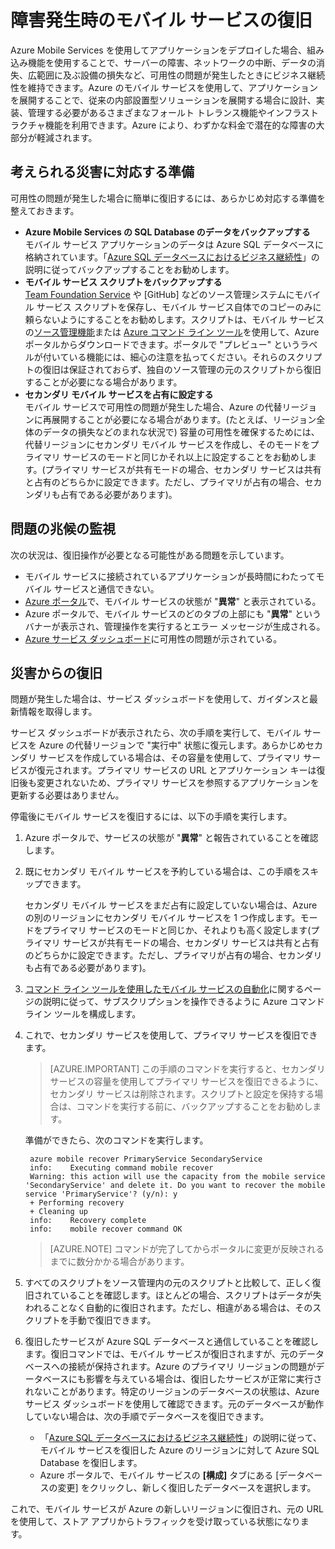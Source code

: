 <properties 
	pageTitle="障害発生時のモバイル サービスの復旧 - Azure Mobile Services" 
	description="障害発生時にモバイル サービスを復旧する方法について説明します。" 
	services="mobile-services" 
	documentationCenter="" 
	authors="brettsam" 
	manager="dwrede" 
	editor=""/>

<tags 
	ms.service="mobile-services" 
	ms.workload="mobile" 
	ms.tgt_pltfrm="" 
	ms.devlang="multiple" 
	ms.topic="article" 
	ms.date="11/11/2014" 
	ms.author="brettsam"/>

# 障害発生時のモバイル サービスの復旧

Azure Mobile Services を使用してアプリケーションをデプロイした場合、組み込み機能を使用することで、サーバーの障害、ネットワークの中断、データの消失、広範囲に及ぶ設備の損失など、可用性の問題が発生したときにビジネス継続性を維持できます。Azure のモバイル サービスを使用して、アプリケーションを展開することで、従来の内部設置型ソリューションを展開する場合に設計、実装、管理する必要があるさまざまなフォールト トレランス機能やインフラストラクチャ機能を利用できます。Azure により、わずかな料金で潜在的な障害の大部分が軽減されます。

<h2><a name="prepare"></a>考えられる災害に対応する準備</h2>

可用性の問題が発生した場合に簡単に復旧するには、あらかじめ対応する準備を整えておきます。 

+ **Azure Mobile Services の SQL Database のデータをバックアップする**
	<br/>モバイル サービス アプリケーションのデータは Azure SQL データベースに格納されています。「[Azure SQL データベースにおけるビジネス継続性]」の説明に従ってバックアップすることをお勧めします。
+ **モバイル サービス スクリプトをバックアップする**
	<br/>[Team Foundation Service] や [GitHub] などのソース管理システムにモバイル サービス スクリプトを保存し、モバイル サービス自体でのコピーのみに頼らないようにすることをお勧めします。スクリプトは、モバイル サービスの[ソース管理機能]または [Azure コマンド ライン ツール]を使用して、Azure ポータルからダウンロードできます。ポータルで "プレビュー" というラベルが付いている機能には、細心の注意を払ってください。それらのスクリプトの復旧は保証されておらず、独自のソース管理の元のスクリプトから復旧することが必要になる場合があります。
+ **セカンダリ モバイル サービスを占有に設定する**
	<br/>モバイル サービスで可用性の問題が発生した場合、Azure の代替リージョンに再展開することが必要になる場合があります。(たとえば、リージョン全体のデータの損失などのまれな状況で) 容量の可用性を確保するためには、代替リージョンにセカンダリ モバイル サービスを作成し、そのモードをプライマリ サービスのモードと同じかそれ以上に設定することをお勧めします。(プライマリ サービスが共有モードの場合、セカンダリ サービスは共有と占有のどちらかに設定できます。ただし、プライマリが占有の場合、セカンダリも占有である必要があります)。


<h2><a name="watch"></a>問題の兆候の監視</h2>

次の状況は、復旧操作が必要となる可能性がある問題を示しています。

+ モバイル サービスに接続されているアプリケーションが長時間にわたってモバイル サービスと通信できない。
+ [Azure ポータル]で、モバイル サービスの状態が "**異常**" と表示されている。
+ Azure ポータルで、モバイル サービスのどのタブの上部にも "**異常**" というバナーが表示され、管理操作を実行するとエラー メッセージが生成される。
+ [Azure サービス ダッシュボード]に可用性の問題が示されている。

<h2><a name="recover"></a>災害からの復旧</h2>

問題が発生した場合は、サービス ダッシュボードを使用して、ガイダンスと最新情報を取得します。
 
サービス ダッシュボードが表示されたら、次の手順を実行して、モバイル サービスを Azure の代替リージョンで "実行中" 状態に復元します。あらかじめセカンダリ サービスを作成している場合は、その容量を使用して、プライマリ サービスが復元されます。プライマリ サービスの URL とアプリケーション キーは復旧後も変更されないため、プライマリ サービスを参照するアプリケーションを更新する必要はありません。 

停電後にモバイル サービスを復旧するには、以下の手順を実行します。

1. Azure ポータルで、サービスの状態が "**異常**" と報告されていることを確認します。

2. 既にセカンダリ モバイル サービスを予約している場合は、この手順をスキップできます。

   セカンダリ モバイル サービスをまだ占有に設定していない場合は、Azure の別のリージョンにセカンダリ モバイル サービスを 1 つ作成します。モードをプライマリ サービスのモードと同じか、それよりも高く設定します(プライマリ サービスが共有モードの場合、セカンダリ サービスは共有と占有のどちらかに設定できます。ただし、プライマリが占有の場合、セカンダリも占有である必要があります)。

3. [コマンド ライン ツールを使用したモバイル サービスの自動化]に関するページの説明に従って、サブスクリプションを操作できるように Azure コマンド ライン ツールを構成します。

4. これで、セカンダリ サービスを使用して、プライマリ サービスを復旧できます。

    > [AZURE.IMPORTANT] この手順のコマンドを実行すると、セカンダリ サービスの容量を使用してプライマリ サービスを復旧できるように、セカンダリ サービスは削除されます。スクリプトと設定を保持する場合は、コマンドを実行する前に、バックアップすることをお勧めします。
    
   準備ができたら、次のコマンドを実行します。

		azure mobile recover PrimaryService SecondaryService
		info:    Executing command mobile recover
		Warning: this action will use the capacity from the mobile service 'SecondaryService' and delete it. Do you want to recover the mobile service 'PrimaryService'? (y/n): y
		+ Performing recovery
		+ Cleaning up
		info:    Recovery complete
		info:    mobile recover command OK


	> [AZURE.NOTE] コマンドが完了してからポータルに変更が反映されるまでに数分かかる場合があります。

5. すべてのスクリプトをソース管理内の元のスクリプトと比較して、正しく復旧されていることを確認します。ほとんどの場合、スクリプトはデータが失われることなく自動的に復旧されます。ただし、相違がある場合は、そのスクリプトを手動で復旧できます。

6. 復旧したサービスが Azure SQL データベースと通信していることを確認します。復旧コマンドでは、モバイル サービスが復旧されますが、元のデータベースへの接続が保持されます。Azure のプライマリ リージョンの問題がデータベースにも影響を与えている場合は、復旧したサービスが正常に実行されないことがあります。特定のリージョンのデータベースの状態は、Azure サービス ダッシュボードを使用して確認できます。元のデータベースが動作していない場合は、次の手順でデータベースを復旧できます。
	+ 「[Azure SQL データベースにおけるビジネス継続性]」の説明に従って、モバイル サービスを復旧した Azure のリージョンに対して Azure SQL Database を復旧します。
	+ Azure ポータルで、モバイル サービスの **[構成]** タブにある [データベースの変更] をクリックし、新しく復旧したデータベースを選択します。

これで、モバイル サービスが Azure の新しいリージョンに復旧され、元の URL を使用して、ストア アプリからトラフィックを受け取っている状態になります。

<!-- Anchors. -->

<!-- Images. -->

<!-- URLs. -->
[Azure SQL データベースにおけるビジネス継続性]: http://msdn.microsoft.com/library/windowsazure/hh852669.aspx
[Team Foundation Service]: http://tfs.visualstudio.com/

[ソース管理機能]: http://www.windowsazure.com/develop/mobile/tutorials/store-scripts-in-source-control/
[Azure コマンド ライン ツール]: http://www.windowsazure.com/develop/mobile/tutorials/command-line-administration/
[Azure ポータル]: http://manage.windowsazure.com/
[Azure サービス ダッシュボード]: http://www.windowsazure.com/support/service-dashboard/
[コマンド ライン ツールを使用したモバイル サービスの自動化]: http://www.windowsazure.com/develop/mobile/tutorials/command-line-administration/

<!--HONumber=47-->
